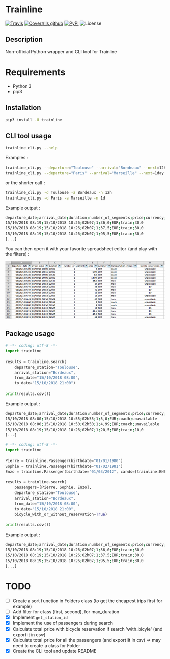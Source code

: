 # Trainline

[![Travis](https://img.shields.io/travis/tducret/trainline-python.svg)](https://travis-ci.org/tducret/trainline-python)
[![Coveralls github](https://img.shields.io/coveralls/github/tducret/trainline-python.svg)](https://coveralls.io/github/tducret/trainline-python)
[![PyPI](https://img.shields.io/pypi/v/trainline.svg)](https://pypi.org/project/trainline/)
![License](https://img.shields.io/github/license/tducret/trainline-python.svg)

## Description

Non-official Python wrapper and CLI tool for Trainline

# Requirements

- Python 3
- pip3

## Installation

```bash
pip3 install -U trainline
```

## CLI tool usage

```bash
trainline_cli.py --help
```

Examples :

```bash
trainline_cli.py --departure="Toulouse" --arrival="Bordeaux" --next=12hours
trainline_cli.py --departure="Paris" --arrival="Marseille" --next=1day
```

or the shorter call :

```bash
trainline_cli.py -d Toulouse -a Bordeaux -n 12h
trainline_cli.py -d Paris -a Marseille -n 1d
```

Example output :

```bash
departure_date;arrival_date;duration;number_of_segments;price;currency;transportation_mean;bicycle_reservation
15/10/2018 08:19;15/10/2018 10:26;02h07;1;36,0;EUR;train;30,0
15/10/2018 08:19;15/10/2018 10:26;02h07;1;37,5;EUR;train;30,0
15/10/2018 08:19;15/10/2018 10:26;02h07;1;95,5;EUR;train;30,0
[...]
```

You can then open it with your favorite spreadsheet editor (and play with the filters) :

![snapshot trainline_cli.py output in Excel](cli_tool_csv_in_Excel.png)

## Package usage

```python
# -*- coding: utf-8 -*-
import trainline

results = trainline.search(
	departure_station="Toulouse",
	arrival_station="Bordeaux",
	from_date="15/10/2018 08:00",
	to_date="15/10/2018 21:00")

print(results.csv())
```

Example output :

```bash
departure_date;arrival_date;duration;number_of_segments;price;currency;transportation_mean;bicycle_reservation
15/10/2018 08:00;15/10/2018 10:55;02h55;1;5,0;EUR;coach;unavailable
15/10/2018 08:00;15/10/2018 10:50;02h50;1;4,99;EUR;coach;unavailable
15/10/2018 08:19;15/10/2018 10:26;02h07;1;20,5;EUR;train;10,0
[...]
```

```python
# -*- coding: utf-8 -*-
import trainline

Pierre = trainline.Passenger(birthdate="01/01/1980")
Sophie = trainline.Passenger(birthdate="01/02/1981")
Enzo = trainline.Passenger(birthdate="01/03/2012", cards=[trainline.ENFANT_PLUS])

results = trainline.search(
	passengers=[Pierre, Sophie, Enzo],
	departure_station="Toulouse",
	arrival_station="Bordeaux",
	from_date="15/10/2018 08:00",
	to_date="15/10/2018 21:00",
	bicycle_with_or_without_reservation=True)

print(results.csv())
```

Example output :

```bash
departure_date;arrival_date;duration;number_of_segments;price;currency;transportation_mean;bicycle_reservation
15/10/2018 08:19;15/10/2018 10:26;02h07;1;36,0;EUR;train;30,0
15/10/2018 08:19;15/10/2018 10:26;02h07;1;37,5;EUR;train;30,0
15/10/2018 08:19;15/10/2018 10:26;02h07;1;95,5;EUR;train;30,0
[...]
```

# TODO

- [ ] Create a sort function in Folders class (to get the cheapest trips first for example)
- [ ] Add filter for class (first, second), for max_duration
- [X] Implement `get_station_id`
- [X] Implement the use of passengers during search
- [X] Calculate total price with bicycle reservation if search 'with_bicyle' (and export it in csv)
- [X] Calculate total price for all the passengers (and export it in csv) => may need to create a class for Folder 
- [X] Create the CLI tool and update README

